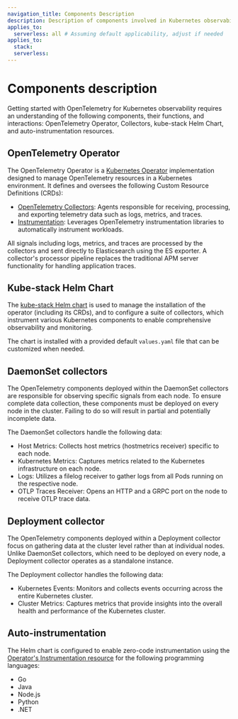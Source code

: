 ```yaml
---
navigation_title: Components Description
description: Description of components involved in Kubernetes observability with OpenTelemetry, including Operator, Collectors, Helm Chart, and auto-instrumentation.
applies_to:
  serverless: all # Assuming default applicability, adjust if needed
applies_to:
  stack:
  serverless:
---
```


# Components description

Getting started with OpenTelemetry for Kubernetes observability requires an understanding of the following components, their functions, and interactions: OpenTelemetry Operator, Collectors, kube-stack Helm Chart, and auto-instrumentation resources.

## OpenTelemetry Operator

The OpenTelemetry Operator is a [Kubernetes Operator](https://kubernetes.io/docs/concepts/extend-kubernetes/operator/) implementation designed to manage OpenTelemetry resources in a Kubernetes environment. It defines and oversees the following Custom Resource Definitions (CRDs):

- [OpenTelemetry Collectors](https://github.com/open-telemetry/opentelemetry-collector): Agents responsible for receiving, processing, and exporting telemetry data such as logs, metrics, and traces.
- [Instrumentation](https://opentelemetry.io/docs/kubernetes/operator/automatic): Leverages OpenTelemetry instrumentation libraries to automatically instrument workloads.

All signals including logs, metrics, and traces are processed by the collectors and sent directly to Elasticsearch using the ES exporter. A collector's processor pipeline replaces the traditional APM server functionality for handling application traces.

## Kube-stack Helm Chart

The [kube-stack Helm chart](https://github.com/open-telemetry/opentelemetry-helm-charts/tree/main/charts/opentelemetry-kube-stack) is used to manage the installation of the operator (including its CRDs), and to configure a suite of collectors, which instrument various Kubernetes components to enable comprehensive observability and monitoring.

The chart is installed with a provided default `values.yaml` file that can be customized when needed.

## DaemonSet collectors

The OpenTelemetry components deployed within the DaemonSet collectors are responsible for observing specific signals from each node. To ensure complete data collection, these components must be deployed on every node in the cluster. Failing to do so will result in partial and potentially incomplete data.

The DaemonSet collectors handle the following data:

- Host Metrics: Collects host metrics (hostmetrics receiver) specific to each node.
- Kubernetes Metrics: Captures metrics related to the Kubernetes infrastructure on each node.
- Logs: Utilizes a filelog receiver to gather logs from all Pods running on the respective node.
- OTLP Traces Receiver: Opens an HTTP and a GRPC port on the node to receive OTLP trace data.

## Deployment collector

The OpenTelemetry components deployed within a Deployment collector focus on gathering data at the cluster level rather than at individual nodes. Unlike DaemonSet collectors, which need to be deployed on every node, a Deployment collector operates as a standalone instance.

The Deployment collector handles the following data:

- Kubernetes Events: Monitors and collects events occurring across the entire Kubernetes cluster.
- Cluster Metrics: Captures metrics that provide insights into the overall health and performance of the Kubernetes cluster.

## Auto-instrumentation

The Helm chart is configured to enable zero-code instrumentation using the [Operator's Instrumentation resource](https://github.com/open-telemetry/opentelemetry-operator/?tab=readme-ov-file#opentelemetry-auto-instrumentation-injection) for the following programming languages:

- Go
- Java
- Node.js
- Python
- .NET